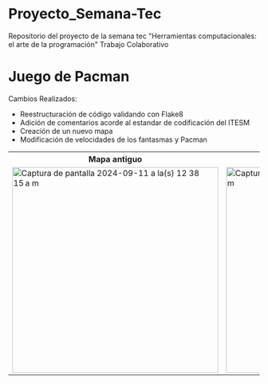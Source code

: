 # Proyecto_Semana-Tec
Repositorio del proyecto de la semana tec "Herramientas computacionales: el arte de la programación" Trabajo Colaborativo




<h1>Juego de Pacman </h1>
Cambios Realizados:

* Reestructuración de código validando con Flake8
* Adición de comentarios acorde al estandar de codificación del ITESM
* Creación de un nuevo mapa
* Modificación de velocidades de los fantasmas y Pacman
<table>
  <tr>
    <th>Mapa antiguo</th>
    <th>Mapa nuevo</th>
  </tr>
  <tr>
    <td><img width="413" alt="Captura de pantalla 2024-09-11 a la(s) 12 38 15 a m" src="https://github.com/user-attachments/assets/8ca85909-b7f3-4b79-bf63-9b577faed4f0"> </td>
    <td><img width="413" alt="Captura de pantalla 2024-09-11 a la(s) 1 08 10 a m" src="https://github.com/user-attachments/assets/fb3c9e94-a397-4f7a-a48a-c71bae0a19bd"></td>
  </tr>
</table>
